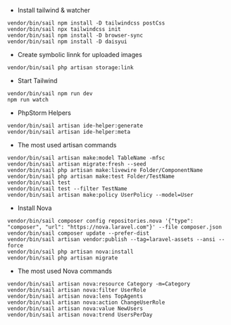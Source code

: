 - Install tailwind & watcher
```
vendor/bin/sail npm install -D tailwindcss postCss
vendor/bin/sail npx tailwindcss init
vendor/bin/sail npm install -D browser-sync
vendor/bin/sail npm install -D daisyui
```

- Create symbolic linnk for uploaded images
```
vendor/bin/sail php artisan storage:link
```

- Start Tailwind
```
vendor/bin/sail npm run dev
npm run watch
```

- PhpStorm Helpers
```
vendor/bin/sail artisan ide-helper:generate
vendor/bin/sail artisan ide-helper:meta
```

- The most used artisan commands
```
vendor/bin/sail artisan make:model TableName -mfsc
vendor/bin/sail artisan migrate:fresh --seed
vendor/bin/sail php artisan make:livewire Folder/ComponentName
vendor/bin/sail php artisan make:test Folder/TestName
vendor/bin/sail test
vendor/bin/sail test --filter TestName
vendor/bin/sail artisan make:policy UserPolicy --model=User
```

- Install Nova
```
vendor/bin/sail composer config repositories.nova '{"type": "composer", "url": "https://nova.laravel.com"}' --file composer.json
vendor/bin/sail composer update --prefer-dist
vendor/bin/sail artisan vendor:publish --tag=laravel-assets --ansi --force
vendor/bin/sail php artisan nova:install
vendor/bin/sail php artisan migrate
```

- The most used Nova commands
```
vendor/bin/sail artisan nova:resource Category -m=Category
vendor/bin/sail artisan nova:filter UserRole
vendor/bin/sail artisan nova:lens TopAgents
vendor/bin/sail artisan nova:action ChangeUserRole
vendor/bin/sail artisan nova:value NewUsers
vendor/bin/sail artisan nova:trend UsersPerDay
```
